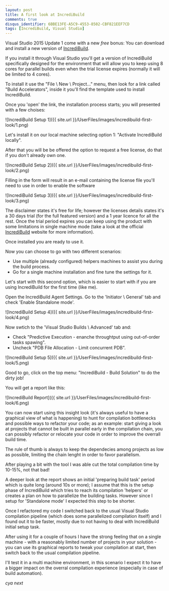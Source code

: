 ```yaml
---
layout: post
title: A first look at IncrediBuild
comments: true
disqus_identifier: 6BBE13FE-A5C9-4553-8502-CBF821EEF7CD
tags: [IncrediBuild, Visual Studio]
---
```


Visual Studio 2015 Update 1 come with a new _free_ bonus: You can download and install a new version of [IncrediBuild](http://www.incredibuild.com).

If you install it through Visual Studio you'll get a version of IncrediBuild specifically designed for the environment that will allow you to keep using 8 cores for parallel builds even when the trial license expires (normally it will be limited to 4 cores).

To install it use the "File \ New \ Project..." menu, then look for a link called "Build Accelerators", inside it you'll find the template used to install IncrediBuild.

Once you 'open' the link, the installation process starts; you will presented with a few choises:

![IncrediBuild Setup 1]({{ site.url }}/UserFiles/images/incredibuild-first-look/1.png)

Let's install it on our local machine selecting option 1: "Activate IncrediBuild locally".

After that you will be be offered the option to request a free license, do that if you don't already own one.

![IncrediBuild Setup 2]({{ site.url }}/UserFiles/images/incredibuild-first-look/2.png)

Filling in the form will result in an e-mail containing the license file you'll need to use in order to enable the software

![IncrediBuild Setup 3]({{ site.url }}/UserFiles/images/incredibuild-first-look/3.png)

The disclaimer states it's free for life; however the licenses details states it's a 30 days trial (for the full featured version) and a 1 year licence for all the rest. Once the trial period expires you can keep using the product with some limitations in single machine mode (take a look at the official [IncrediBuild](https://www.incredibuild.com/microsoft-incredibuild-partnership.html) website for more information).

Once installed you are ready to use it.

Now you can choose to go with two different scenarios:

- Use multiple (already configured) helpers machines to assist you during the build process.
- Go for a single machine installation and fine tune the settings for it.

Let's start with this second option, which is easier to start with if you are using IncrediBuild for the first time (like me).

Open the IncrediBuild Agent Settings.
Go to the 'Initiator \ General' tab and check 'Enable Standalone mode'.

![IncrediBuild Setup 4]({{ site.url }}/UserFiles/images/incredibuild-first-look/4.png)

Now swtich to the 'Visual Studio Builds \ Advanced' tab and:

- Check "Predictive Execution - enanche throughtput using out-of-order tasks spawing".
- Uncheck "PDB File Allocation - Limit concurrent PDB".

![IncrediBuild Setup 5]({{ site.url }}/UserFiles/images/incredibuild-first-look/5.png)

Good to go, click on the top menu: "IncrediBuild - Build Solution" to do the dirty job!

You will get a report like this:

![IncrediBuild Report]({{ site.url }}/UserFiles/images/incredibuild-first-look/6.png)

You can now start using this insight look (it's always useful to have a graphical view of what is happening) to hunt for compilation bottlenecks and possible ways to refactor your code; as an example: start giving a look at projects that cannot be built in parallel early in the compilation chain, you can possibly refactor or relocate your code in order to improve the overrall build time.

The rule of thumb is always to keep the dependecies among projects as low as possible, limiting the chain lenght in order to favor parallelism.

After playing a bit with the tool I was able cut the total compilation time by 10-15%, not that bad!

A deeper look at the report shows an initial 'preparing build task' period which is quite long (around 10s or more); I assume that this is the setup phase of IncrediBuild which tries to reach its compilation 'helpers' or creates a plan on how to parallelize the building tasks. However since I setup for 'Standalone mode' I expected this step to be shorter.

Once I refactored my code I switched back to the usual Visual Studio compilation pipeline (which does some parallelized compilation itself) and I found out it to be faster, mostly due to not having to deal with IncrediBuild initial setup task.

After using it for a couple of hours I have the strong feeling that on a single machine - with a reasonably limited number of projects in your solution - you can use its graphical reports to tweak your compilation at start, then switch back to the usual compilation pipeline.

I'll test it in a multi machine environment, in this scenario I expect it to have a bigger impact on the overral compilation experience (especially in case of build automation). 

_cya next_